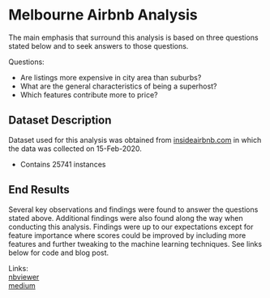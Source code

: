 # Melbourne Airbnb Analysis

The main emphasis that surround this analysis is based on three questions stated below and to seek answers to those questions.

Questions:
* Are listings more expensive in city area than suburbs?
* What are the general characteristics of being a superhost?
* Which features contribute more to price?

## Dataset Description

Dataset used for this analysis was obtained from [insideairbnb.com](http://insideairbnb.com/get-the-data.html) in which the data was collected on 15-Feb-2020.
* Contains 25741 instances

## End Results

Several key observations and findings were found to answer the questions stated above. Additional findings were also found along the way when conducting this analysis. Findings were up to our expectations except for feature importance where scores could be improved by including more features and further tweaking to the machine learning techniques. See links below for code and blog post.

Links:\
[nbviewer](https://nbviewer.jupyter.org/github/mxcodeyard/melbourne_airbnb/blob/master/v2/melbourne_airbnb_v2.1.ipynb)\
[medium](https://medium.com/@mtang1/melbourne-airbnb-analysis-8fddc1c020ef)


